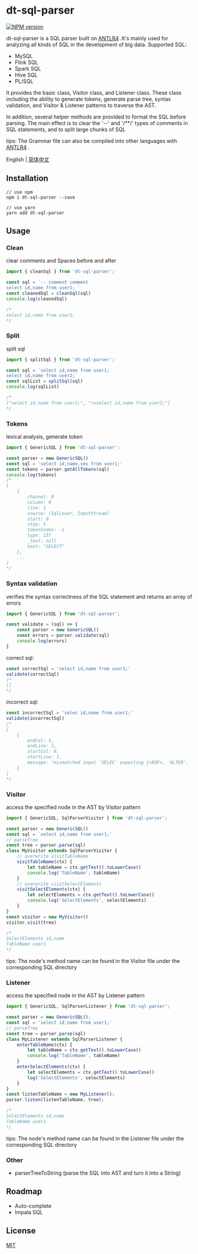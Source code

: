 # dt-sql-parser

[![NPM version][npm-image]][npm-url]

[npm-image]: https://img.shields.io/npm/v/dt-sql-parser.svg?style=flat-square
[npm-url]: https://www.npmjs.com/package/dt-sql-parser

dt-sql-parser is a SQL parser built on [ANTLR4](https://github.com/antlr/antlr4) .It's mainly used for analyzing all kinds of SQL in the development of big data. Supported SQL:

- MySQL
- Flink SQL
- Spark SQL
- Hive SQL
- PL/SQL

It provides the basic class, Visitor class, and Listener class. These class including the ability to generate tokens, generate parse tree, syntax validation, and Visitor & Listener patterns to traverse the AST.

In addition, several helper methods are provided to format the SQL before parsing. The main effect is to clear the '--' and '/**/' types of comments in SQL statements, and to split large chunks of SQL

tips: The Grammar file can also be compiled into other languages with [ANTLR4](https://github.com/antlr/antlr4) .

English | [简体中文](./README-zh_CN.md)

## Installation

```
// use npm
npm i dt-sql-parser --save

// use yarn
yarn add dt-sql-parser
```

## Usage

### Clean

clear comments and Spaces before and after

```javascript
import { cleanSql } from 'dt-sql-parser';

const sql = `-- comment comment
select id,name from user1; `
const cleanedSql = cleanSql(sql)
console.log(cleanedSql)

/*
select id,name from user1;
*/
```

### Split

split sql

```javascript
import { splitSql } from 'dt-sql-parser';

const sql = `select id,name from user1;
select id,name from user2;`
const sqlList = splitSql(sql)
console.log(sqlList)

/*
["select id,name from user1;", "\nselect id,name from user2;"]
*/
```

### Tokens

lexical analysis, generate token

```javascript
import { GenericSQL } from 'dt-sql-parser';

const parser = new GenericSQL()
const sql = 'select id,name,sex from user1;'
const tokens = parser.getAllTokens(sql)
console.log(tokens)
/*
[
    {
        channel: 0
        column: 0
        line: 1
        source: [SqlLexer, InputStream]
        start: 0
        stop: 5
        tokenIndex: -1
        type: 137
        _text: null
        text: "SELECT"
    },
    ...
]
*/
```

### Syntax validation

verifies the syntax correctness of the SQL statement and returns an array of errors

```javascript
import { GenericSQL } from 'dt-sql-parser';

const validate = (sql) => {
    const parser = new GenericSQL()
    const errors = parser.validate(sql)
    console.log(errors)
}
```
correct sql:
```javascript
const correctSql = 'select id,name from user1;'
validate(correctSql)
/*
[]
*/
```
incorrect sql:
```javascript
const incorrectSql = 'selec id,name from user1;'
validate(incorrectSql)
/*
[
    {
        endCol: 5,
        endLine: 1,
        startCol: 0,
        startLine: 1,
        message: "mismatched input 'SELEC' expecting {<EOF>, 'ALTER', 'ANALYZE', 'CALL', 'CHANGE', 'CHECK', 'CREATE', 'DELETE', 'DESC', 'DESCRIBE', 'DROP', 'EXPLAIN', 'GET', 'GRANT', 'INSERT', 'KILL', 'LOAD', 'LOCK', 'OPTIMIZE', 'PURGE', 'RELEASE', 'RENAME', 'REPLACE', 'RESIGNAL', 'REVOKE', 'SELECT', 'SET', 'SHOW', 'SIGNAL', 'UNLOCK', 'UPDATE', 'USE', 'BEGIN', 'BINLOG', 'CACHE', 'CHECKSUM', 'COMMIT', 'DEALLOCATE', 'DO', 'FLUSH', 'HANDLER', 'HELP', 'INSTALL', 'PREPARE', 'REPAIR', 'RESET', 'ROLLBACK', 'SAVEPOINT', 'START', 'STOP', 'TRUNCATE', 'UNINSTALL', 'XA', 'EXECUTE', 'SHUTDOWN', '--', '(', ';'}"
    }
]
*/
```

### Visitor

access the specified node in the AST by Visitor pattern

```javascript
import { GenericSQL, SqlParserVisitor } from 'dt-sql-parser';

const parser = new GenericSQL()
const sql = `select id,name from user1;`
// parseTree
const tree = parser.parse(sql)
class MyVisitor extends SqlParserVisitor {
    // overwrite visitTableName
    visitTableName(ctx) {
        let tableName = ctx.getText().toLowerCase()
        console.log('TableName', tableName)
    }
    // overwrite visitSelectElements
    visitSelectElements(ctx) {
        let selectElements = ctx.getText().toLowerCase()
        console.log('SelectElements', selectElements)
    }
}
const visitor = new MyVisitor()
visitor.visit(tree)

/*
SelectElements id,name
TableName user1
*/

```
tips: The node's method name can be found in the Visitor file under the corresponding SQL directory

### Listener

access the specified node in the AST by Listener pattern

```javascript
import { GenericSQL, SqlParserListener } from 'dt-sql-parser';

const parser = new GenericSQL();
const sql = 'select id,name from user1;'
// parseTree
const tree = parser.parse(sql)
class MyListener extends SqlParserListener {
    enterTableName(ctx) {
        let tableName = ctx.getText().toLowerCase()
        console.log('TableName', tableName)
    }
    enterSelectElements(ctx) {
        let selectElements = ctx.getText().toLowerCase()
        log('SelectElements', selectElements)
    }
}
const listenTableName = new MyListener();
parser.listen(listenTableName, tree);

/*
SelectElements id,name
TableName user1
*/

```

tips: The node's method name can be found in the Listener file under the corresponding SQL directory

### Other

- parserTreeToString (parse the SQL into AST and turn it into a String)

## Roadmap

- Auto-complete
- Impala SQL

## License

[MIT](./LICENSE)